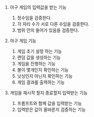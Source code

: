 1. 야구 게임의 입력값을 받는 기능
    1. 정수임을 검증한다.
    2. 각 자리 수가 서로 다른 수임을 검증한다.
    3. 범위 안의 들어가 있음을 검증한다.

3. 야구 게임 기능
    1. 게임 초기 설정 하는 기능
    2. 랜덤 값을 생성하는 기능
    3. 게임을 진행하는 기능
    4. 볼이 몇개인지 확인하는 기능
    5. 낫싱인지 아닌지 확인하는 기능
    6. 게임 결과를 출력하는 기능
3. 게임을 재시작 할지 종료할지 입력받는 기능
    1. 프롬프트와 함께 값을 입력받는 기능
    2. 입력받은 값이 올바른지 검증하는 기능 
